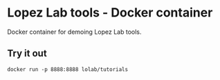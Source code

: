 # Lopez Lab tools - Docker container
Docker container for demoing Lopez Lab tools.

## Try it out

    docker run -p 8888:8888 lolab/tutorials

